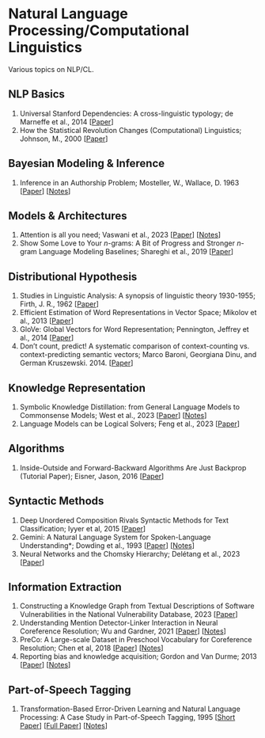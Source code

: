 # Natural Language Processing/Computational Linguistics
Various topics on NLP/CL.

## NLP Basics
1. Universal Stanford Dependencies: A cross-linguistic typology; de Marneffe et al., 2014 [[Paper](https://aclanthology.org/L14-1045/)]
2. How the Statistical Revolution Changes (Computational) Linguistics; Johnson, M., 2000 [[Paper](https://aclanthology.org/W09-0103/)] 

## Bayesian Modeling & Inference
1. Inference in an Authorship Problem; Mosteller, W., Wallace, D. 1963 [[Paper](https://www.jstor.org/stable/2283270)] [[Notes](https://github.com/weezymatt/papers/blob/main/2024/2283270.md)]
   
##  Models & Architectures 
1. Attention is all you need; Vaswani et al., 2023 [[Paper](https://arxiv.org/abs/1706.03762)] [[Notes](https://github.com/weezymatt/papers/blob/main/2023/1706.03762.md)]
2. Show Some Love to Your *n*-grams: A Bit of Progress and Stronger *n*-gram Language Modeling Baselines; Shareghi et al., 2019 [[Paper](https://aclanthology.org/N19-1417/)]

## Distributional Hypothesis
1. Studies in Linguistic Analysis: A synopsis of linguistic theory 1930-1955; Firth, J. R., 1962 [[Paper](https://cs.brown.edu/courses/csci2952d/readings/lecture1-firth.pdf)] 
2. Efficient Estimation of Word Representations in Vector Space; Mikolov et al., 2013 [[Paper](https://arxiv.org/abs/1301.3781)]
3. GloVe: Global Vectors for Word Representation; Pennington, Jeffrey et al., 2014 [[Paper](https://aclanthology.org/D14-1162/)]
4. Don’t count, predict! A systematic comparison of context-counting vs. context-predicting semantic vectors; Marco Baroni, Georgiana Dinu, and German Kruszewski. 2014. [[Paper](https://aclanthology.org/P14-1023/)]
   
## Knowledge Representation
1. Symbolic Knowledge Distillation: from General Language Models to Commonsense Models; West et al., 2023 [[Paper](https://aclanthology.org/2022.naacl-main.341/)] [[Notes](https://github.com/weezymatt/papers/blob/main/2024/2022.naacl-main.341.md)]
2. Language Models can be Logical Solvers; Feng et al., 2023 [[Paper](https://arxiv.org/abs/2311.06158)]
   
## Algorithms
1. Inside-Outside and Forward-Backward Algorithms Are Just Backprop (Tutorial Paper); Eisner, Jason, 2016 [[Paper](https://aclanthology.org/W16-5901/)]

## Syntactic Methods
1. Deep Unordered Composition Rivals Syntactic Methods for Text Classification; Iyyer et al, 2015 [[Paper](https://aclanthology.org/P15-1162/)]
2. Gemini: A Natural Language System for Spoken-Language Understanding*; Dowding et al., 1993 [[Paper](https://aclanthology.org/P93-1008/)] [[Notes](https://github.com/weezymatt/papers/blob/main/2024/H93-1008.md)]
3. Neural Networks and the Chomsky Hierarchy; Delétang et al., 2023  [[Paper](https://arxiv.org/abs/2207.02098)]

## Information Extraction
1. Constructing a Knowledge Graph from Textual Descriptions of Software Vulnerabilities in the National Vulnerability Database, 2023 [[Paper](https://arxiv.org/abs/2305.00382)]
2. Understanding Mention Detector-Linker Interaction in Neural Coreference Resolution; Wu and Gardner, 2021 [[Paper](https://aclanthology.org/2021.crac-1.16/)] [[Notes](https://github.com/weezymatt/papers/blob/main/2023/2021.crac-1.16.md)]
3. PreCo: A Large-scale Dataset in Preschool Vocabulary for Coreference Resolution; Chen et al, 2018 [[Paper](https://aclanthology.org/D18-1016/)] [[Notes](https://github.com/weezymatt/papers/blob/main/2023/D18-1016.md)]
4. Reporting bias and knowledge acquisition; Gordon and Van Durme; 2013 [[Paper](https://dl.acm.org/doi/10.1145/2509558.2509563)] [[Notes](https://github.com/weezymatt/papers/blob/main/Natural%20Language%20Processing/2509563.md)]
   
## Part-of-Speech Tagging
1. Transformation-Based Error-Driven Learning and Natural Language Processing: A Case Study in Part-of-Speech Tagging, 1995 [[Short Paper](https://aclanthology.org/H92-1022.pdf)] [[Full Paper](https://aclanthology.org/J95-4004.pdf)] [[Notes](pending)]
